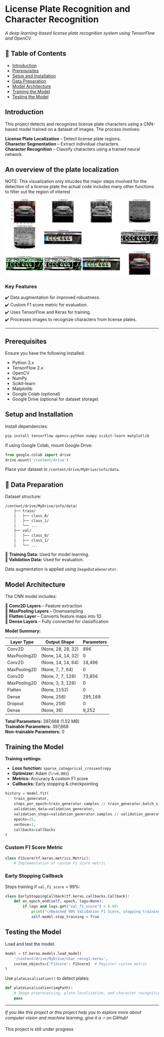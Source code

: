 # License Plate Recognition and Character Recognition

 *A deep learning-based license plate recognition system using TensorFlow and OpenCV.*

## 📌 Table of Contents
- [Introduction](#introduction)
- [Prerequisites](#prerequisites)
- [Setup and Installation](#setup-and-installation)
- [Data Preparation](#data-preparation)
- [Model Architecture](#model-architecture)
- [Training the Model](#training-the-model)
- [Testing the Model](#testing-the-model)

##  Introduction
This project detects and recognizes license plate characters using a CNN-based model trained on a dataset of images. The process involves:

**License Plate Localization** – Detect license plate regions.  
**Character Segmentation** – Extract individual characters.  
 **Character Recognition** – Classify characters using a trained neural network. 
 
## An overview of the plate localization
NOTE: This visualization only inlucdes the major steps involved for the detection of a license plate the actual code includes many other functions to filter out 
      the region of interest

![Plate Localization](https://raw.githubusercontent.com/Pranavkr10/LPR/b1374a44ee4440ecffe0de70b2be97336d037ebb/basic%20steps%20perfomred%20during%20plate%20localization.png)


### Key Features
✔️ Data augmentation for improved robustness.  
✔️ Custom F1 score metric for evaluation.  
✔️ Uses TensorFlow and Keras for training.  
✔️ Processes images to recognize characters from license plates.  

---
## Prerequisites
Ensure you have the following installed:

- Python 3.x  
- TensorFlow 2.x  
- OpenCV  
- NumPy  
- Scikit-learn  
- Matplotlib  
- Google Colab (optional)  
- Google Drive (optional for dataset storage)  

## Setup and Installation

Install dependencies:

```bash
pip install tensorflow opencv-python numpy scikit-learn matplotlib
```

If using Google Colab, mount Google Drive:

```python
from google.colab import drive
drive.mount('/content/drive')
```

Place your dataset in `/content/drive/MyDrive/info/data`.

## 📂 Data Preparation
Dataset structure:

```
/content/drive/MyDrive/info/data/
    ├── train/
    │   ├── class_0/
    │   ├── class_1/
    │   └── ...
    ├── val/
    │   ├── class_0/
    │   ├── class_1/
    │   └── ...
```

📌 **Training Data:** Used for model learning.  
📌 **Validation Data:** Used for evaluation.  

Data augmentation is applied using `ImageDataGenerator`.

## Model Architecture
The CNN model includes:

🔹 **Conv2D Layers** – Feature extraction  
🔹 **MaxPooling Layers** – Downsampling  
🔹 **Flatten Layer** – Converts feature maps into 1D  
🔹 **Dense Layers** – Fully connected for classification  

**Model Summary:**

| Layer Type           | Output Shape        | Parameters |
|----------------------|--------------------|------------|
| Conv2D              | (None, 28, 28, 32) | 896        |
| MaxPooling2D        | (None, 14, 14, 32) | 0          |
| Conv2D              | (None, 14, 14, 64) | 18,496     |
| MaxPooling2D        | (None, 7, 7, 64)   | 0          |
| Conv2D              | (None, 7, 7, 128)  | 73,856     |
| MaxPooling2D        | (None, 3, 3, 128)  | 0          |
| Flatten             | (None, 1152)       | 0          |
| Dense               | (None, 256)        | 295,168    |
| Dropout             | (None, 256)        | 0          |
| Dense               | (None, 36)         | 9,252      |

**Total Parameters:** 397,668 (1.52 MB)  
**Trainable Parameters:** 397,668  
**Non-trainable Parameters:** 0  

## Training the Model

**Training settings:**
- **Loss function:** `sparse_categorical_crossentropy`
- **Optimizer:** Adam (`lr=0.001`)
- **Metrics:** Accuracy & custom F1 score
- **Callbacks:** Early stopping & checkpointing

```python
history = model.fit(
    train_generator,
    steps_per_epoch=train_generator.samples // train_generator.batch_size,
    validation_data=validation_generator,
    validation_steps=validation_generator.samples // validation_generator.batch_size,
    epochs=25,
    verbose=1,
    callbacks=callbacks
)
```

###  Custom F1 Score Metric
```python
class F1Score(tf.keras.metrics.Metric):
    # Implementation of custom F1 score metric
```

### Early Stopping Callback
Stops training if `val_f1_score` > 99%:
```python
class EarlyStoppingCallback(tf.keras.callbacks.Callback):
    def on_epoch_end(self, epoch, logs=None):
        if logs and logs.get("val_f1_score") > 0.99:
            print("\nReached 99% Validation F1 Score, stopping training!!")
            self.model.stop_training = True
```

## Testing the Model
Load and test the model:
```python
model = tf.keras.models.load_model(
    '/content/drive/MyDrive/char_recog1.keras',
    custom_objects={'F1Score': F1Score}  # Register custom metric
)
```

Use `plateLocalization()` to detect plates:
```python
def plateLocalization(imgPath):
    # Image preprocessing, plate localization, and character recognition
    pass
```
---
*If you like this project or this project help you to explore more about computer vision and machine learning, give it a ⭐ on GitHub!*

This project is still under progress
